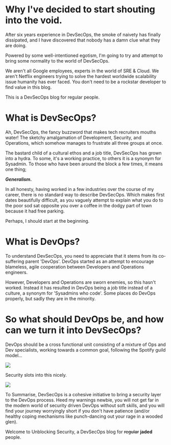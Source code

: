 # Why I've decided to start shouting into the void.

After six years experience in DevSecOps, the smoke of naivety has finally dissipated, and I have discovered that nobody has a damn clue what they are doing.

Powered by some well-intentioned egotism, I'm going to try and attempt to bring some normality to the world of DevSecOps.

We aren't all Google employees, experts in the world of SRE & Cloud. We aren't Netflix engineers trying to solve the hardest worldwide scalability issue humanity has ever faced. You don't need to be a rockstar developer to find value in this blog.

This is a DevSecOps blog for regular people.


# What is DevSecOps?

Ah, DevSecOps, the fancy buzzword that makes tech recruiters mouths water! The sketchy amalgamation of Development, Security, and Operations, which somehow manages to frustrate all three groups at once.

The bastard child of a cultural ethos and a job title, DevSecOps has grown into a hydra. To some, it's a working practice, to others it is a synonym for Sysadmin. To those who have been around the block a few times, it means one thing;

***Generalism.***

In all honesty, having worked in a few industries over the course of my career, there is no standard way to describe DevSecOps. Which makes first dates beautifully difficult, as you vaguely attempt to explain what you do to the poor sod sat opposite you over a coffee in the dodgy part of town because it had free parking.

Perhaps, I should start at the beginning.

# What is DevOps?

To understand DevSecOps, you need to appreciate that it stems from its co-suffering parent 'DevOps'. DevOps started as an attempt to encourage blameless, agile cooperation between Developers and Operations engineers.

However, Developers and Operations are sworn enemies, so this hasn't worked. Instead it has resulted in DevOps being a job title instead of a culture, a synonym for 'Sysadmins who code'. Some places do DevOps properly, but sadly they are in the minority.

# So what should DevOps be, and how can we turn it into DevSecOps?

DevOps should be a cross functional unit consisting of a mixture of Ops and Dev specialists, working towards a common goal, following the Spotify guild model...

![](../../../assets/DSO1.jpg)

Security slots into this nicely.

![](../../../assets/DSO2.jpg)


To Summarise, DevSecOps is a cohesive initiative to bring a security layer to the DevOps process. Heed my warnings newbie, you will not get far in the modern world of security driven DevOps without soft skills, and you will find your journey worryingly short if you don't have patience (and/or healthy coping mechanisms like punch-dancing out your rage in a wooded glen).

Welcome to Unblocking Security, a DevSecOps blog for ~~regular~~ **jaded** people.
